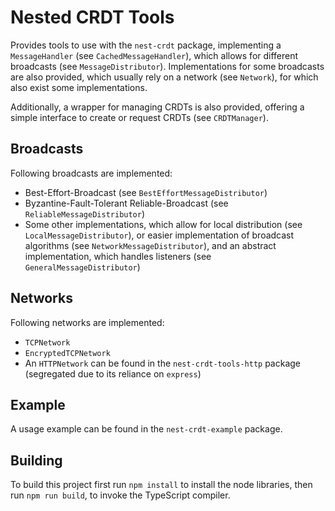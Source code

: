 # Nested CRDT Tools

Provides tools to use with the `nest-crdt` package,
implementing a `MessageHandler` (see `CachedMessageHandler`),
which allows for different broadcasts (see `MessageDistributor`).
Implementations for some broadcasts are also provided,
which usually rely on a network (see `Network`),
for which also exist some implementations.

Additionally, a wrapper for managing CRDTs is also provided,
offering a simple interface to create or request CRDTs
(see `CRDTManager`).


## Broadcasts

Following broadcasts are implemented:
- Best-Effort-Broadcast (see `BestEffortMessageDistributor`)
- Byzantine-Fault-Tolerant Reliable-Broadcast (see `ReliableMessageDistributor`)
- Some other implementations, which allow for local distribution (see `LocalMessageDistributor`),
  or easier implementation of broadcast algorithms (see `NetworkMessageDistributor`),
  and an abstract implementation, which handles listeners (see `GeneralMessageDistributor`)


## Networks

Following networks are implemented:
- `TCPNetwork`
- `EncryptedTCPNetwork`
- An `HTTPNetwork` can be found in the `nest-crdt-tools-http` package
  (segregated due to its reliance on `express`)


## Example

A usage example can be found in the `nest-crdt-example` package.


## Building

To build this project first run `npm install` to install the node libraries,
then run `npm run build`, to invoke the TypeScript compiler.
